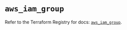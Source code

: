 # `aws_iam_group`

Refer to the Terraform Registry for docs: [`aws_iam_group`](https://registry.terraform.io/providers/hashicorp/aws/3.76.1/docs/resources/iam_group).
